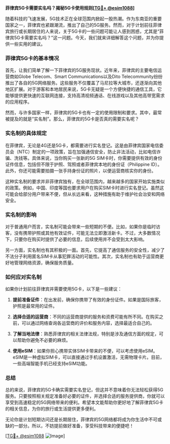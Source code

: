 **菲律宾5G卡需要实名吗？揭秘5G卡使用规则[[TG💪+ @esim1088](https://t.me/s/esim1088)]**

随着科技的飞速发展，5G技术正在全球范围内掀起一股热潮。作为东南亚的重要国家之一，菲律宾也紧跟潮流，推出了自己的5G服务。然而，对于计划前往菲律宾旅行或长期居住的人来说，关于5G卡的一些问题可能让人感到困惑，尤其是“菲律宾5G卡需要实名吗？”这一问题。今天，我们就来详细解答这个问题，并为你提供一些实用的建议。

### 菲律宾5G卡的基本情况

首先，让我们简单了解一下菲律宾的5G服务现状。近年来，菲律宾的主要电信运营商如Globe Telecom、Smart Communications以及Dito Telecommunity纷纷推出了各自的5G网络服务。这些服务不仅覆盖了马尼拉等大城市，还逐渐向其他地区扩展。对于游客和本地居民来说，5G卡无疑是一个方便快捷的通信工具，它能够提供更快速的互联网连接，支持高清视频通话、在线游戏以及其他高带宽需求的应用程序。

然而，与许多国家一样，菲律宾的5G卡也有一定的使用限制和要求。其中，最常被提及的就是“实名制”。那么，菲律宾的5G卡是否真的需要实名呢？

### 实名制的具体规定

在菲律宾，无论是4G还是5G卡，都需要进行实名登记。这是由菲律宾国家电信委员会（NTC）制定的一项政策，旨在加强通信安全，防止非法活动，比如电信诈骗、洗钱等。具体来说，当你购买一张新的5G SIM卡时，你需要提供有效的身份证件信息，包括但不限于护照、驾照或者菲律宾本地的身份证（Philippine ID）。此外，你还可能需要拍摄一张手持身份证的照片，以便运营商核实你的身份。

这种实名制的要求并非菲律宾独有，在全球范围内，越来越多的国家开始实施类似的政策。例如，中国、印度等国也要求用户在购买SIM卡时进行实名登记。虽然这可能会给部分用户带来不便，但从长远来看，这种措施有助于维护社会治安和网络安全。

### 实名制的影响

对于普通用户而言，实名制可能会带来一些短期的不便。比如，如果你是临时访客，没有携带护照或其他有效证件，可能无法立即激活新卡。不过，大多数情况下，只要你在购买时提供了必要的信息，后续使用并不会受到太大影响。

另一方面，实名制也有其积极的一面。首先，它提高了通信服务的安全性，减少了不法分子利用匿名SIM卡从事犯罪活动的可能性。其次，实名制也有助于运营商更好地管理网络资源，确保服务质量。

### 如何应对实名制

如果你计划前往菲律宾并需要使用5G卡，以下是一些建议：

1. **提前准备证件**：在出发前，确保你携带了有效的身份证件。如果是国际旅客，护照是最常用的证件。
   
2. **选择合适的运营商**：不同的运营商提供的服务和资费可能有所不同。在购买之前，可以通过网络查询各运营商的评价和服务内容，选择最适合自己的。

3. **了解当地法律**：熟悉菲律宾的相关法律法规，特别是涉及通信方面的规定，可以帮助你避免不必要的麻烦。

4. **使用eSIM**：如果你担心携带实体SIM卡带来的不便，可以考虑使用eSIM。eSIM是一种虚拟SIM卡，可以直接通过手机设置激活，无需物理卡片。目前，一些高端智能手机已经支持eSIM功能。

### 总结

总的来说，菲律宾的5G卡确实需要实名登记，但这并不意味着你无法轻松获得5G服务。只要按照相关规定准备好必要的证件，并选择合适的服务提供商，你就可以享受到高速稳定的5G网络带来的便利。希望本文能帮助你更好地了解菲律宾5G卡的相关信息，为你的旅行或生活提供更多便利。

无论你是计划短期访问还是长期居住，菲律宾的5G网络都将成为你生活中不可或缺的一部分。所以，不妨提前做好准备，享受科技带来的便捷吧！

[[TG💪+ @esim1088](https://t.me/s/esim1088) ![Image](https://i.postimg.cc/4NQfJmqS/Snipaste-2025-05-13-00-14-12.png)]